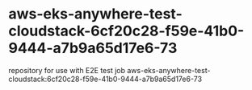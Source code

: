 # aws-eks-anywhere-test-cloudstack-6cf20c28-f59e-41b0-9444-a7b9a65d17e6-73
repository for use with E2E test job aws-eks-anywhere-test-cloudstack:6cf20c28-f59e-41b0-9444-a7b9a65d17e6-73
